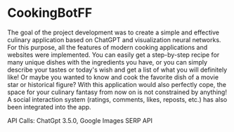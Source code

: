 # CookingBotFF

The goal of the project development was to create a simple and effective culinary application based on ChatGPT and visualization neural networks.
For this purpose, all the features of modern cooking applications and websites were implemented.
You can easily get a step-by-step recipe for many unique dishes with the ingredients you have, or you can simply describe your tastes or today's wish and get a list of what you will definitely like! Or maybe you wanted to know and cook the favorite dish of a movie star or historical figure? With this application would also perfectly cope, the space for your culinary fantasy from now on is not constrained by anything!
A social interaction system (ratings, comments, likes, reposts, etc.) has also been integrated into the app.



API Calls: ChatGpt 3.5.0, Google Images SERP API





